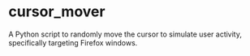 # cursor_mover
A Python script to randomly move the cursor to simulate user activity, specifically targeting Firefox windows.
